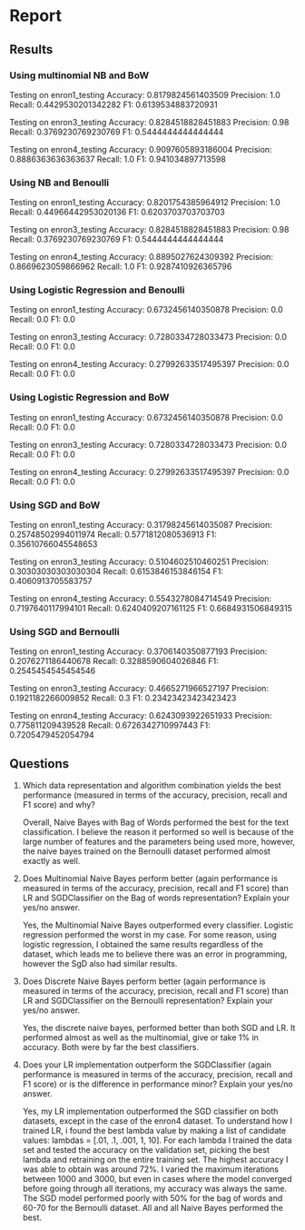 # Report
## Results
### Using multinomial NB and BoW
Testing on enron1_testing
Accuracy: 0.8179824561403509    Precision: 1.0    Recall: 0.4429530201342282    F1: 0.6139534883720931

Testing on enron3_testing
Accuracy: 0.8284518828451883    Precision: 0.98    Recall: 0.3769230769230769    F1: 0.5444444444444444

Testing on enron4_testing
Accuracy: 0.9097605893186004    Precision: 0.8886363636363637    Recall: 1.0    F1: 0.941034897713598
### Using NB and Benoulli
Testing on enron1_testing
Accuracy: 0.8201754385964912    Precision: 1.0    Recall: 0.44966442953020136    F1: 0.6203703703703703

Testing on enron3_testing
Accuracy: 0.8284518828451883    Precision: 0.98    Recall: 0.3769230769230769    F1: 0.5444444444444444

Testing on enron4_testing
Accuracy: 0.8895027624309392    Precision: 0.8669623059866962    Recall: 1.0    F1: 0.9287410926365796

### Using Logistic Regression and Benoulli
Testing on enron1_testing
Accuracy: 0.6732456140350878    Precision: 0.0    Recall: 0.0    F1: 0.0

Testing on enron3_testing
Accuracy: 0.7280334728033473    Precision: 0.0    Recall: 0.0    F1: 0.0

Testing on enron4_testing
Accuracy: 0.27992633517495397    Precision: 0.0    Recall: 0.0    F1: 0.0

### Using Logistic Regression and BoW
Testing on enron1_testing
Accuracy: 0.6732456140350878    Precision: 0.0    Recall: 0.0    F1: 0.0

Testing on enron3_testing
Accuracy: 0.7280334728033473    Precision: 0.0    Recall: 0.0    F1: 0.0

Testing on enron4_testing
Accuracy: 0.27992633517495397    Precision: 0.0    Recall: 0.0    F1: 0.0

### Using SGD and BoW
Testing on enron1_testing
Accuracy: 0.31798245614035087    Precision: 0.25748502994011974    Recall: 0.5771812080536913    F1: 0.35610766045548653

Testing on enron3_testing
Accuracy: 0.5104602510460251    Precision: 0.30303030303030304    Recall: 0.6153846153846154    F1: 0.4060913705583757

Testing on enron4_testing
Accuracy: 0.5543278084714549    Precision: 0.7197640117994101    Recall: 0.6240409207161125    F1: 0.6684931506849315
### Using SGD and Bernoulli
Testing on enron1_testing
Accuracy: 0.3706140350877193    Precision: 0.2076271186440678    Recall: 0.3288590604026846    F1: 0.2545454545454546

Testing on enron3_testing
Accuracy: 0.4665271966527197    Precision: 0.1921182266009852    Recall: 0.3    F1: 0.23423423423423423

Testing on enron4_testing
Accuracy: 0.6243093922651933    Precision: 0.775811209439528    Recall: 0.6726342710997443    F1: 0.7205479452054794
## Questions
1. Which data representation and algorithm combination yields the best performance (measured in terms of the accuracy, precision, recall and F1 score) and why? 
   
   Overall, Naive Bayes with Bag of Words performed the best for the text classification. I believe the reason it performed so well is because of the large number of features and the parameters being used more, however, the naive bayes trained on the Bernoulli dataset performed almost exactly as well.
    
2. Does Multinomial Naive Bayes perform better (again performance is measured in terms of the accuracy, precision, recall and F1 score) than LR and SGDClassifier on the Bag of words representation? Explain your yes/no answer.
   
   Yes, the Multinomial Naive Bayes outperformed every classifier. Logistic regression performed the worst in my case. For some reason, using logistic regression, I obtained the same results regardless of the dataset, which leads me to believe there was an error in programming, however the SgD also had similar results. 
   
3. Does Discrete Naive Bayes perform better (again performance is measured in terms of the accuracy, precision, recall and F1 score) than LR and SGDClassifier on the Bernoulli representation? Explain your yes/no answer.
   
   Yes, the discrete naive bayes, performed better than both SGD and LR. It performed almost as well as the multinomial, give or take 1% in accuracy. Both were by far the best classifiers.

4. Does your LR implementation outperform the SGDClassifier (again performance is measured in terms of the accuracy, precision, recall and F1 score) or is the difference in performance minor? Explain your yes/no answer.
   
   Yes,  my LR implementation outperformed the SGD classifier on both datasets, except in the case of the enron4 dataset. To understand how I trained LR, i found the best lambda value by  making a list of candidate values: lambdas = [.01, .1, .001, 1, 10]. For each lambda I trained the data set and tested the accuracy on the validation set, picking the best lambda and retraining on the entire training set. The highest accuracy I was able to obtain was around 72%. I varied the maximum iterations between 1000 and 3000, but even in cases where the model converged before going through all iterations, my accuracy was always the same. The SGD model performed poorly with 50% for the bag of words and 60-70 for the Bernoulli dataset. All and all Naive Bayes performed the best. 